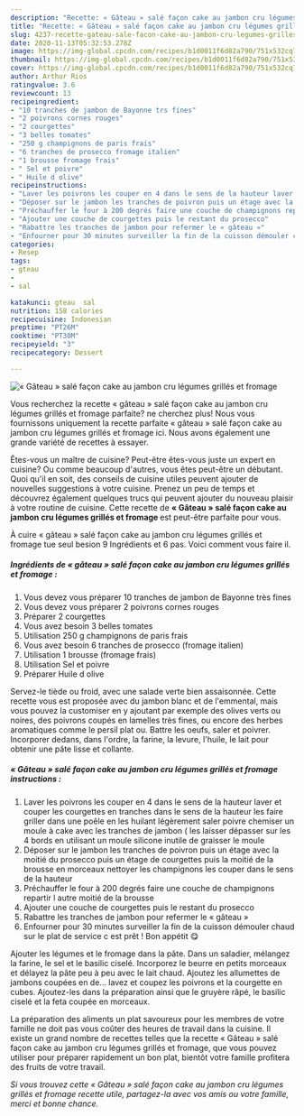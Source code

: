 ```yaml
---
description: "Recette: « Gâteau » salé façon cake au jambon cru légumes grillés et fromage"
title: "Recette: « Gâteau » salé façon cake au jambon cru légumes grillés et fromage"
slug: 4237-recette-gateau-sale-facon-cake-au-jambon-cru-legumes-grilles-et-fromage
date: 2020-11-13T05:32:53.278Z
image: https://img-global.cpcdn.com/recipes/b1d0011f6d82a790/751x532cq70/gateau-sale-facon-cake-au-jambon-cru-legumes-grilles-et-fromage-photo-principale-de-la-recette.jpg
thumbnail: https://img-global.cpcdn.com/recipes/b1d0011f6d82a790/751x532cq70/gateau-sale-facon-cake-au-jambon-cru-legumes-grilles-et-fromage-photo-principale-de-la-recette.jpg
cover: https://img-global.cpcdn.com/recipes/b1d0011f6d82a790/751x532cq70/gateau-sale-facon-cake-au-jambon-cru-legumes-grilles-et-fromage-photo-principale-de-la-recette.jpg
author: Arthur Rios
ratingvalue: 3.6
reviewcount: 13
recipeingredient:
- "10 tranches de jambon de Bayonne trs fines"
- "2 poivrons cornes rouges"
- "2 courgettes"
- "3 belles tomates"
- "250 g champignons de paris frais"
- "6 tranches de prosecco fromage italien"
- "1 brousse fromage frais"
- " Sel et poivre"
- " Huile d olive"
recipeinstructions:
- "Laver les poivrons les couper en 4 dans le sens de la hauteur laver et couper les courgettes en tranches dans le sens de la hauteur les faire griller dans une poêle en les huilant légèrement saler poivre chemiser un moule à cake avec les tranches de jambon ( les laisser dépasser sur les 4 bords en utilisant un moule silicone inutile de graisser le moule"
- "Déposer sur le jambon les tranches de poivron puis un étage avec la moitié du prosecco puis un étage de courgettes puis la moitié de la brousse en morceaux nettoyer les champignons les couper dans le sens de la hauteur"
- "Préchauffer le four à 200 degrés faire une couche de champignons repartir l autre moitié de la brousse"
- "Ajouter une couche de courgettes puis le restant du prosecco"
- "Rabattre les tranches de jambon pour refermer le « gâteau »"
- "Enfourner pour 30 minutes surveiller la fin de la cuisson démouler chaud sur le plat de service c est prêt ! Bon appétit 😋"
categories:
- Resep
tags:
- gteau
- 
- sal

katakunci: gteau  sal 
nutrition: 158 calories
recipecuisine: Indonesian
preptime: "PT26M"
cooktime: "PT30M"
recipeyield: "3"
recipecategory: Dessert

---
```



![« Gâteau » salé façon cake au jambon cru légumes grillés et fromage](https://img-global.cpcdn.com/recipes/b1d0011f6d82a790/751x532cq70/gateau-sale-facon-cake-au-jambon-cru-legumes-grilles-et-fromage-photo-principale-de-la-recette.jpg)

Vous recherchez la recette « gâteau » salé façon cake au jambon cru légumes grillés et fromage parfaite? ne cherchez plus! Nous vous fournissons uniquement la recette parfaite « gâteau » salé façon cake au jambon cru légumes grillés et fromage ici. Nous avons également une grande variété de recettes à essayer.

Êtes-vous un maître de cuisine? Peut-être êtes-vous juste un expert en cuisine? Ou comme beaucoup d'autres, vous êtes peut-être un débutant. Quoi qu'il en soit, des conseils de cuisine utiles peuvent ajouter de nouvelles suggestions à votre cuisine. Prenez un peu de temps et découvrez également quelques trucs qui peuvent ajouter du nouveau plaisir à votre routine de cuisine. Cette recette de <strong> « Gâteau » salé façon cake au jambon cru légumes grillés et fromage </strong> est peut-être parfaite pour vous.

<!--inarticleads1-->

À cuire « gâteau » salé façon cake au jambon cru légumes grillés et fromage tue seul besion 9 Ingrédients et 6 pas. Voici comment vous faire il.

##### Ingrédients de « gâteau » salé façon cake au jambon cru légumes grillés et fromage :

1. Vous devez vous préparer 10 tranches de jambon de Bayonne très fines
1. Vous devez vous préparer 2 poivrons cornes rouges
1. Préparer 2 courgettes
1. Vous avez besoin 3 belles tomates
1. Utilisation 250 g champignons de paris frais
1. Vous avez besoin 6 tranches de prosecco (fromage italien)
1. Utilisation 1 brousse (fromage frais)
1. Utilisation  Sel et poivre
1. Préparer  Huile d olive


Servez-le tiède ou froid, avec une salade verte bien assaisonnée. Cette recette vous est proposée avec du jambon blanc et de l&#39;emmental, mais vous pouvez la customiser en y ajoutant par exemple des olives verts ou noires, des poivrons coupés en lamelles très fines, ou encore des herbes aromatiques comme le persil plat ou. Battre les oeufs, saler et poivrer. Incorporer dedans, dans l&#39;ordre, la farine, la levure, l&#39;huile, le lait pour obtenir une pâte lisse et collante. 

<!--inarticleads2-->

##### « Gâteau » salé façon cake au jambon cru légumes grillés et fromage instructions :

1. Laver les poivrons les couper en 4 dans le sens de la hauteur laver et couper les courgettes en tranches dans le sens de la hauteur les faire griller dans une poêle en les huilant légèrement saler poivre chemiser un moule à cake avec les tranches de jambon ( les laisser dépasser sur les 4 bords en utilisant un moule silicone inutile de graisser le moule
1. Déposer sur le jambon les tranches de poivron puis un étage avec la moitié du prosecco puis un étage de courgettes puis la moitié de la brousse en morceaux nettoyer les champignons les couper dans le sens de la hauteur
1. Préchauffer le four à 200 degrés faire une couche de champignons repartir l autre moitié de la brousse
1. Ajouter une couche de courgettes puis le restant du prosecco
1. Rabattre les tranches de jambon pour refermer le « gâteau »
1. Enfourner pour 30 minutes surveiller la fin de la cuisson démouler chaud sur le plat de service c est prêt ! Bon appétit 😋


Ajouter les légumes et le fromage dans la pâte. Dans un saladier, mélangez la farine, le sel et le basilic ciselé. Incorporez le beurre en petits morceaux et délayez la pâte peu à peu avec le lait chaud. Ajoutez les allumettes de jambons coupées en de… lavez et coupez les poivrons et la courgette en cubes. Ajoutez-les dans la préparation ainsi que le gruyère râpé, le basilic ciselé et la feta coupée en morceaux. 

<!--inarticleads1-->

<p>
La préparation des aliments un plat savoureux pour les membres de votre famille ne doit pas vous coûter des heures de travail dans la cuisine. Il existe un grand nombre de recettes telles que la recette « Gâteau » salé façon cake au jambon cru légumes grillés et fromage, que vous pouvez utiliser pour préparer rapidement un bon plat, bientôt votre famille profitera des fruits de votre travail.
</p>

<p>
<i>Si vous trouvez cette « Gâteau » salé façon cake au jambon cru légumes grillés et fromage recette utile, partagez-la avec vos amis ou votre famille, merci et bonne chance.</i>
</p>
